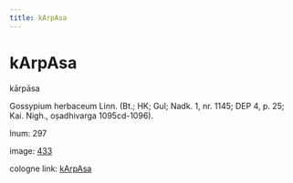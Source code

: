 ```yaml
---
title: kArpAsa
---
```


# kArpAsa

kārpāsa  <div n="P" />Gossypium herbaceum Linn. (Bt.; HK; Gul; Nadk. 1, nr. 1145; DEP 4, p. 25; <div n="lb" />Kai. Nigh., oṣadhivarga 1095cd-1096).

lnum: 297

image: [433](https://www.sanskrit-lexicon.uni-koeln.de/scans/csl-apidev/servepdf.php?dict=snp&page=433)

cologne link: [kArpAsa](https://sanskrit-lexicon.uni-koeln.de/scans/csl-apidev/getword.php?dict=snp&key=kArpAsa)

